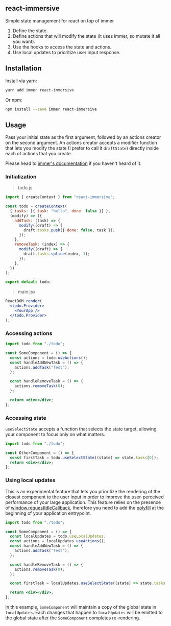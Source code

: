 ## react-immersive

Simple state management for react on top of immer

1. Define the state.
2. Define actions that will modify the state (it uses immer, so mutate it all you want).
3. Use the hooks to access the state and actions.
4. Use local updates to prioritize user input response.

## Installation

Install via yarn:

```sh
yarn add immer react-immersive
```

Or npm:

```sh
npm install --save immer react-immersive
```

## Usage

Pass your initial state as the first argument, followed by an actions creator on the second argument.
An actions creator accepts a modifier function that lets you modify the state (I prefer to call it `draftState`) directly inside each of actions that you create.

Please head to [immer's documentation](https://immerjs.github.io/immer/docs/introduction) if you haven't heard of it.

### Initialization

> todo.js

```js
import { createContext } from "react-immersive";

const todo = createContext(
  { tasks: [{ task: "hello", done: false }] },
  (modify) => ({
    addTask: (task) => {
      modify((draft) => {
        draft.tasks.push({ done: false, task });
      });
    },
    removeTask: (index) => {
      modify((draft) => {
        draft.tasks.splice(index, 1);
      });
    },
  })
);

export default todo;
```

> main.jsx

```jsx
ReactDOM.render(
  <todo.Provider>
    <YourApp />
  </todo.Provider>
);
```

### Accessing actions

```jsx
import todo from "./todo";

const SomeComponent = () => {
  const actions = todo.useActions();
  const handleAddNewTask = () => {
    actions.addTask("Test");
  };

  const handleRemoveTask = () => {
    actions.removeTask(0);
  };

  return <div></div>;
};
```

### Accessing state

`useSelectState` accepts a function that selects the state target, allowing your component to focus only on what matters.

```jsx
import todo from "./todo";

const OtherComponent = () => {
  const firstTask = todo.useSelectState((state) => state.tasks[0]);
  return <div></div>;
};
```

### Using local updates

This is an experimental feature that lets you prioritize the rendering of the closest component to the user input in order to improve the user-perceived performance of your large application. This feature relies on the presence of [window.requestIdleCallback](https://developer.mozilla.org/en-US/docs/Web/API/Window/requestIdleCallback), therefore you need to add the [polyfill](https://github.com/pladaria/requestidlecallback-polyfill) at the beginning of your application entrypoint.

```jsx
import todo from "./todo";

const SomeComponent = () => {
  const localUpdates = todo.useLocalUpdates;
  const actions = localUpdates.useActions();
  const handleAddNewTask = () => {
    actions.addTask("Test");
  };

  const handleRemoveTask = () => {
    actions.removeTask(0);
  };

  const firstTask = localUpdates.useSelectState((state) => state.tasks[0]);

  return <div></div>;
};
```

In this example, `SomeComponent` will maintain a copy of the global state in `localUpdates`. Each changes that happen to `localUpdates` will be emitted to the global state after the `SomeComponent` completes re-rendering.
